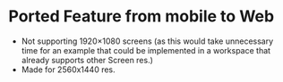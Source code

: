 # Ported Feature from mobile to Web
- Not supporting 1920×1080 screens (as this would take unnecessary time for an example that could be implemented in a workspace that already supports other Screen res.)
- Made for 2560x1440 res.
